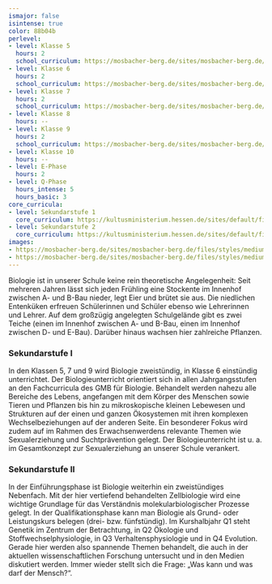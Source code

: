 ```yaml
---
ismajor: false
isintense: true
color: 88b04b
perlevel:
- level: Klasse 5
  hours: 2
  school_curriculum: https://mosbacher-berg.de/sites/mosbacher-berg.de/files/binaries/FC%20Biologie%205.pdf
- level: Klasse 6
  hours: 2
  school_curriculum: https://mosbacher-berg.de/sites/mosbacher-berg.de/files/binaries/Fachcurriculum%20Biologie%206.pdf
- level: Klasse 7
  hours: 2
  school_curriculum: https://mosbacher-berg.de/sites/mosbacher-berg.de/files/binaries/GMB%20Biologie%20Klasse%207.pdf
- level: Klasse 8
  hours: --
- level: Klasse 9
  hours: 2
  school_curriculum: https://mosbacher-berg.de/sites/mosbacher-berg.de/files/binaries/FC%20Biologie%209_0.pdf
- level: Klasse 10
  hours: --
- level: E-Phase
  hours: 2
- level: Q-Phase
  hours_intense: 5
  hours_basic: 3
core_curricula:
- level: Sekundarstufe 1
  core_curriculum: https://kultusministerium.hessen.de/sites/default/files/media/kerncurriculum_biologie_gymnasium.pdf
- level: Sekundarstufe 2
  core_curriculum: https://kultusministerium.hessen.de/sites/default/files/media/kcgo-bio.pdf
images:
- https://mosbacher-berg.de/sites/mosbacher-berg.de/files/styles/medium/public/3.jpg
- https://mosbacher-berg.de/sites/mosbacher-berg.de/files/styles/medium/public/Mosbacher%20Ente.jpg
---
```


Biologie ist in unserer Schule keine rein theoretische Angelegenheit: Seit mehreren Jahren lässt sich jeden Frühling eine Stockente im Innenhof zwischen A- und B-Bau nieder, legt Eier und brütet sie aus. Die niedlichen Entenküken erfreuen Schülerinnen und Schüler ebenso wie Lehrerinnen und Lehrer. Auf dem großzügig angelegten Schulgelände gibt es zwei Teiche (einen im Innenhof zwischen A- und B-Bau, einen im Innenhof zwischen D- und E-Bau). Darüber hinaus wachsen hier zahlreiche Pflanzen.

### Sekundarstufe I

In den Klassen 5, 7 und 9 wird Biologie zweistündig, in Klasse 6 einstündig unterrichtet. Der Biologieunterricht orientiert sich in allen Jahrgangsstufen an den Fachcurricula des GMB für Biologie. Behandelt werden nahezu alle Bereiche des Lebens, angefangen mit dem Körper des Menschen sowie Tieren und Pflanzen bis hin zu mikroskopische kleinen Lebewesen und Strukturen auf der einen und ganzen Ökosystemen mit ihren komplexen Wechselbeziehungen auf der anderen Seite. Ein besonderer Fokus wird zudem auf im Rahmen des Erwachsenwerdens relevante Themen wie Sexualerziehung und Suchtprävention gelegt. Der Biologieunterricht ist u. a. im Gesamtkonzept zur Sexualerziehung an unserer Schule verankert.

### Sekundarstufe II

In der Einführungsphase ist Biologie weiterhin ein zweistündiges Nebenfach. Mit der hier vertiefend behandelten Zellbiologie wird eine wichtige Grundlage für das Verständnis molekularbiologischer Prozesse gelegt. In der Qualifikationsphase kann man Biologie als Grund- oder Leistungskurs belegen (drei- bzw. fünfstündig). Im Kurshalbjahr Q1 steht Genetik im Zentrum der Betrachtung, in Q2 Ökologie und Stoffwechselphysiologie, in Q3 Verhaltensphysiologie und in Q4 Evolution. Gerade hier werden also spannende Themen behandelt, die auch in der aktuellen wissenschaftlichen Forschung untersucht und in den Medien diskutiert werden. Immer wieder stellt sich die Frage: „Was kann und was darf der Mensch?“.
